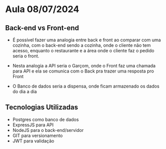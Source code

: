 # Aula 08/07/2024

## Back-end vs Front-end

- É possível fazer uma analogia entre back e front ao comparar com uma cozinha, com o back-end sendo a cozinha, onde o cliente não tem acesso, enquanto o restaurante e a área onde o cliente faz o pedido seria o front.

- Nesta analogia a API seria o Garçom, onde o Front faz uma chamada para API e ela se comunica com o Back pra trazer uma resposta pro Front

- O Banco de dados seria a dispensa, onde ficam armazenado os dados do dia a dia

## Tecnologias Utilizadas

- Postgres como banco de dados
- ExpressJS para API
- NodeJS para o back-end/servidor
- GIT para versionamento
- JWT para validação